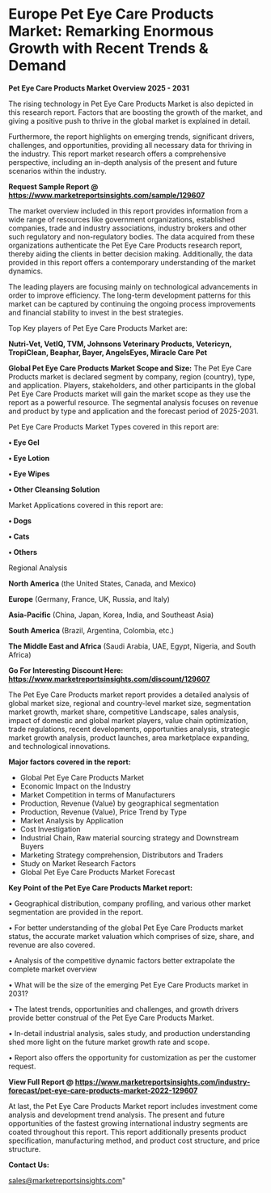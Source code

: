 # Europe Pet Eye Care Products Market: Remarking Enormous Growth with Recent Trends & Demand

<Strong> Pet Eye Care Products Market Overview 2025 - 2031</strong>

The rising technology in Pet Eye Care Products Market is also depicted in this research report. Factors that are boosting the growth of the market, and giving a positive push to thrive in the global market is explained in detail.

Furthermore, the report highlights on emerging trends, significant drivers, challenges, and opportunities, providing all necessary data for thriving in the industry. This report market research offers a comprehensive perspective, including an in-depth analysis of the present and future scenarios within the industry.

<strong>Request Sample Report @ <a href=https://www.marketreportsinsights.com/sample/129607>https://www.marketreportsinsights.com/sample/129607</a></strong>

The market overview included in this report provides information from a wide range of resources like government organizations, established companies, trade and industry associations, industry brokers and other such regulatory and non-regulatory bodies. The data acquired from these organizations authenticate the Pet Eye Care Products research report, thereby aiding the clients in better decision making. Additionally, the data provided in this report offers a contemporary understanding of the market dynamics.

The leading players are focusing mainly on technological advancements in order to improve efficiency. The long-term development patterns for this market can be captured by continuing the ongoing process improvements and financial stability to invest in the best strategies.

Top Key players of Pet Eye Care Products Market are:

<strong>Nutri-Vet, VetIQ, TVM, Johnsons Veterinary Products, Vetericyn, TropiClean, Beaphar, Bayer, AngelsEyes, Miracle Care Pet</strong>

<strong><b>Global Pet Eye Care Products Market Scope and Size:</b></strong>
The Pet Eye Care Products market is declared segment by company, region (country), type, and application. Players, stakeholders, and other participants in the global Pet Eye Care Products market will gain the market scope as they use the report as a powerful resource. The segmental analysis focuses on revenue and product by type and application and the forecast period of 2025-2031.

Pet Eye Care Products Market Types covered in this report are:

<strong>• Eye Gel

• Eye Lotion

• Eye Wipes

• Other Cleansing Solution</strong>

Market Applications covered in this report are:

<strong>• Dogs

• Cats

• Others</strong> 

Regional Analysis

<strong>North America</strong> (the United States, Canada, and Mexico)

<strong>Europe</strong> (Germany, France, UK, Russia, and Italy)

<strong>Asia-Pacific</strong> (China, Japan, Korea, India, and Southeast Asia)

<strong>South America</strong> (Brazil, Argentina, Colombia, etc.)

<strong>The Middle East and Africa</strong> (Saudi Arabia, UAE, Egypt, Nigeria, and South Africa)

<strong>Go For Interesting Discount Here: <a href=https://www.marketreportsinsights.com/discount/129607>https://www.marketreportsinsights.com/discount/129607</a></strong>

The Pet Eye Care Products market report provides a detailed analysis of global market size, regional and country-level market size, segmentation market growth, market share, competitive Landscape, sales analysis, impact of domestic and global market players, value chain optimization, trade regulations, recent developments, opportunities analysis, strategic market growth analysis, product launches, area marketplace expanding, and technological innovations.

<strong><b>Major factors covered in the report:</b></strong>
<ul>
  <li>Global Pet Eye Care Products Market </li>
  <li>Economic Impact on the Industry</li>
  <li>Market Competition in terms of Manufacturers</li>
  <li>Production, Revenue (Value) by geographical segmentation</li>
  <li>Production, Revenue (Value), Price Trend by Type</li>
  <li>Market Analysis by Application</li>
  <li>Cost Investigation</li>
  <li>Industrial Chain, Raw material sourcing strategy and Downstream Buyers</li>
  <li>Marketing Strategy comprehension, Distributors and Traders</li>
  <li>Study on Market Research Factors</li>
  <li>Global Pet Eye Care Products Market Forecast</li>
</ul>

<strong><b>Key Point of the Pet Eye Care Products Market report:</b></strong>

• Geographical distribution, company profiling, and various other market segmentation are provided in the report.

• For better understanding of the global Pet Eye Care Products market status, the accurate market valuation which comprises of size, share, and revenue are also covered.

• Analysis of the competitive dynamic factors better extrapolate the complete market overview

• What will be the size of the emerging Pet Eye Care Products market in 2031?

• The latest trends, opportunities and challenges, and growth drivers provide better construal of the Pet Eye Care Products Market.

• In-detail industrial analysis, sales study, and production understanding shed more light on the future market growth rate and scope.

• Report also offers the opportunity for customization as per the customer request.

<strong><b>View Full Report @ <a href=https://www.marketreportsinsights.com/industry-forecast/pet-eye-care-products-market-2022-129607>https://www.marketreportsinsights.com/industry-forecast/pet-eye-care-products-market-2022-129607</a></b></strong>


At last, the Pet Eye Care Products Market report includes investment come analysis and development trend analysis. The present and future opportunities of the fastest growing international industry segments are coated throughout this report. This report additionally presents product specification, manufacturing method, and product cost structure, and price structure.

<strong>Contact Us:</strong>

sales@marketreportsinsights.com"
